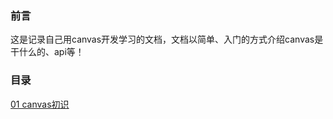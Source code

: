### 前言

这是记录自己用canvas开发学习的文档，文档以简单、入门的方式介绍canvas是干什么的、api等！


### 目录

[01 canvas初识](https://github.com/woai30231/canvas-note/blob/master/article/01.md)
